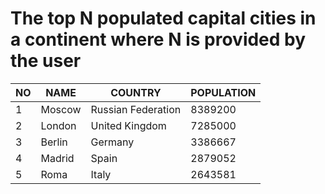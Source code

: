# The top N populated capital cities in a continent where N is provided by the user
| NO | NAME | COUNTRY | POPULATION |
| --- | --- | --- |--- |
| 1 | Moscow | Russian Federation | 8389200 |
| 2 | London | United Kingdom | 7285000 |
| 3 | Berlin | Germany | 3386667 |
| 4 | Madrid | Spain | 2879052 |
| 5 | Roma | Italy | 2643581 |
